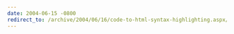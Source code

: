 ```yaml
---
date: 2004-06-15 -0800
redirect_to: /archive/2004/06/16/code-to-html-syntax-highlighting.aspx/
---
```

